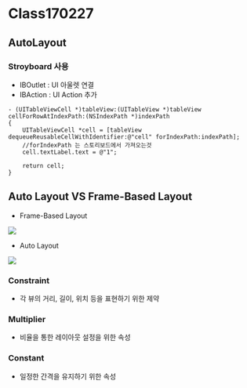 # Class170227
## AutoLayout

### Stroyboard 사용

* IBOutlet : UI 아울렛 연결
* IBAction : UI Action 추가

```
- (UITableViewCell *)tableView:(UITableView *)tableView cellForRowAtIndexPath:(NSIndexPath *)indexPath
{
    UITableViewCell *cell = [tableView dequeueReusableCellWithIdentifier:@"cell" forIndexPath:indexPath];
    //forIndexPath 는 스토리보드에서 가져오는것
    cell.textLabel.text = @"1";
    
    return cell;
}

```
## Auto Layout VS Frame-Based Layout

* Frame-Based Layout

![](https://developer.apple.com/library/content/documentation/UserExperience/Conceptual/AutolayoutPG/Art/layout_views_2x.png)



* Auto Layout

![](https://developer.apple.com/library/content/documentation/UserExperience/Conceptual/AutolayoutPG/Art/layout_constraints_2x.png)



### Constraint

* 각 뷰의 거리, 길이, 위치 등을 표현하기 위한 제약


### Multiplier

* 비율을 통한 레이아웃 설정을 위한 속성

### Constant

* 일정한 간격을 유지하기 위한 속성